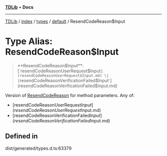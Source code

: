 [**TDLib**](../../../../../../README.md) • **Docs**

***

[TDLib](../../../../../../modules.md) / [index](../../../../../README.md) / [types](../../../README.md) / [default](../README.md) / ResendCodeReason$Input

# Type Alias: ResendCodeReason$Input

> **ResendCodeReason$Input**: [`resendCodeReasonUserRequest$Input`](resendCodeReasonUserRequest$Input.md) \| [`resendCodeReasonVerificationFailed$Input`](resendCodeReasonVerificationFailed$Input.md)

Version of [ResendCodeReason](ResendCodeReason.md) for method parameters.
Any of:
- [resendCodeReasonUserRequest$Input](resendCodeReasonUserRequest$Input.md)
- [resendCodeReasonVerificationFailed$Input](resendCodeReasonVerificationFailed$Input.md)

## Defined in

dist/generated/types.d.ts:63379
